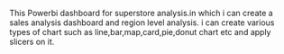 This Powerbi dashboard for superstore analysis.in which i can create a sales analysis dashboard and region level analysis.
i can create various types of chart such as line,bar,map,card,pie,donut chart etc and apply slicers on it.
